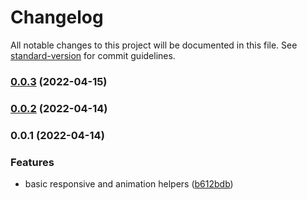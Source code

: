 # Changelog

All notable changes to this project will be documented in this file. See [standard-version](https://github.com/conventional-changelog/standard-version) for commit guidelines.

### [0.0.3](https://github.com/Webeleon/scss-toolkit/compare/v0.0.2...v0.0.3) (2022-04-15)

### [0.0.2](https://github.com/Webeleon/scss-toolkit/compare/v0.0.1...v0.0.2) (2022-04-14)

### 0.0.1 (2022-04-14)

### Features

- basic responsive and animation helpers ([b612bdb](https://github.com/Webeleon/scss-toolkit/commit/b612bdb1c9c3eaf6cf2b0a18803aafd22e99378a))
